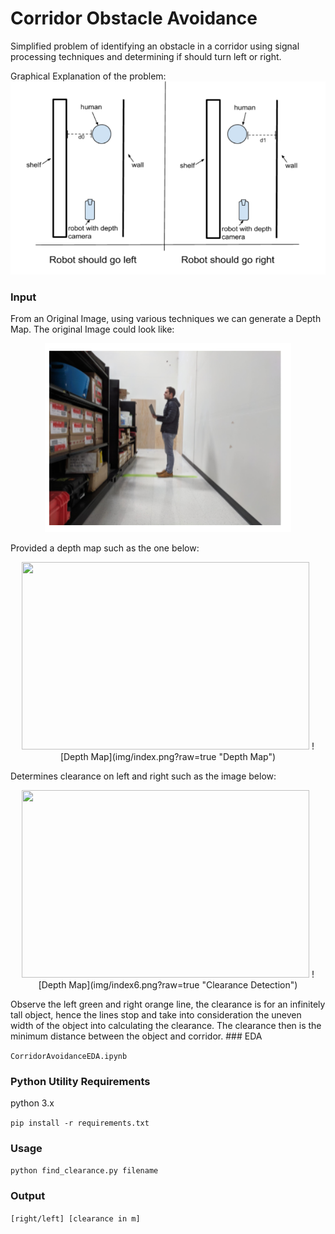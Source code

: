 # Corridor Obstacle Avoidance
Simplified problem of identifying an obstacle in a corridor using signal processing techniques and
determining if should turn left or right.

Graphical Explanation of the problem:
![Depth Map](img/Explanation.png?raw=true "Explanation")

### Input

From an Original Image, using various techniques we can generate a Depth Map. The original Image could look like:
<p align="center">
  <img src="img/original.png">
</p>
Provided a depth map such as the one below:
<p align="center">
  <img width="460" height="300" src="http://www.fillmurray.com/460/300">
![Depth Map](img/index.png?raw=true "Depth Map")
</p>

Determines clearance on left and right such as the image below:
<p align="center">
  <img width="460" height="300" src="http://www.fillmurray.com/460/300">
![Depth Map](img/index6.png?raw=true "Clearance Detection")
</p>
Observe the left green and right orange line, the clearance is for an infinitely tall object, hence the lines stop and take into consideration the uneven width of the object into calculating the clearance. The clearance then is the minimum distance between the object and corridor.
### EDA

`CorridorAvoidanceEDA.ipynb`

### Python Utility Requirements

python 3.x

`pip install -r requirements.txt`


### Usage

`python find_clearance.py filename`

### Output

` [right/left] [clearance in m] `
